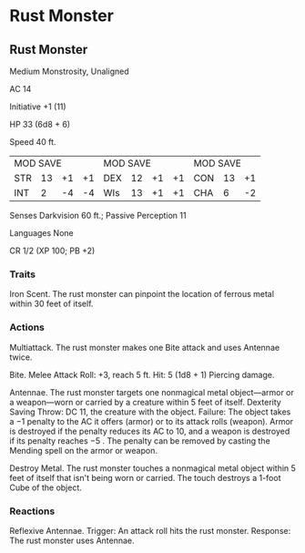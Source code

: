 # Rust Monster

## Rust Monster

Medium Monstrosity, Unaligned

AC 14

Initiative +1 (11)

HP 33 (6d8 + 6)

Speed 40 ft.

<table><tr><td colspan="4">MOD SAVE</td><td colspan="4">MOD SAVE</td><td colspan="3">MOD SAVE</td></tr><tr><td>STR</td><td>13</td><td>+1</td><td>+1</td><td>DEX</td><td>12</td><td>+1</td><td>+1</td><td>CON</td><td>13</td><td>+1</td></tr><tr><td>INT</td><td>2</td><td>-4</td><td>-4</td><td>WIs</td><td>13</td><td>+1</td><td>+1</td><td>CHA</td><td>6</td><td>-2</td></tr></table>

Senses Darkvision 60 ft.; Passive Perception 11

Languages None

CR 1/2 (XP 100; PB +2)

### Traits

Iron Scent. The rust monster can pinpoint the location of ferrous metal within 30 feet of itself.

### Actions

Multiattack. The rust monster makes one Bite attack and uses Antennae twice.

Bite. Melee Attack Roll: +3, reach 5 ft. Hit: 5 (1d8 + 1) Piercing damage.

Antennae. The rust monster targets one nonmagical metal object—armor or a weapon—worn or carried by a creature within 5 feet of itself. Dexterity Saving Throw: DC 11, the creature with the object. Failure: The object takes a  $-1$  penalty to the AC it offers (armor) or to its attack rolls (weapon). Armor is destroyed if the penalty reduces its AC to 10, and a weapon is destroyed if its penalty reaches  $-5$ . The penalty can be removed by casting the Mending spell on the armor or weapon.

Destroy Metal. The rust monster touches a nonmagical metal object within 5 feet of itself that isn't being worn or carried. The touch destroys a 1-foot Cube of the object.

### Reactions

Reflexive Antennae. Trigger: An attack roll hits the rust monster. Response: The rust monster uses Antennae.
